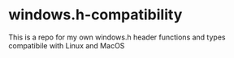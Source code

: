 # windows.h-compatibility
This is a repo for my own windows.h header functions and types compatibile with Linux and MacOS
